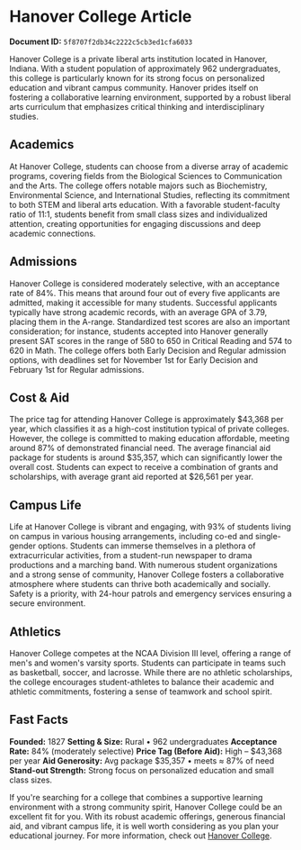 # Hanover College Article

**Document ID:** `5f8707f2db34c2222c5cb3ed1cfa6033`

Hanover College is a private liberal arts institution located in Hanover, Indiana. With a student population of approximately 962 undergraduates, this college is particularly known for its strong focus on personalized education and vibrant campus community. Hanover prides itself on fostering a collaborative learning environment, supported by a robust liberal arts curriculum that emphasizes critical thinking and interdisciplinary studies.

## Academics
At Hanover College, students can choose from a diverse array of academic programs, covering fields from the Biological Sciences to Communication and the Arts. The college offers notable majors such as Biochemistry, Environmental Science, and International Studies, reflecting its commitment to both STEM and liberal arts education. With a favorable student-faculty ratio of 11:1, students benefit from small class sizes and individualized attention, creating opportunities for engaging discussions and deep academic connections.

## Admissions
Hanover College is considered moderately selective, with an acceptance rate of 84%. This means that around four out of every five applicants are admitted, making it accessible for many students. Successful applicants typically have strong academic records, with an average GPA of 3.79, placing them in the A-range. Standardized test scores are also an important consideration; for instance, students accepted into Hanover generally present SAT scores in the range of 580 to 650 in Critical Reading and 574 to 620 in Math. The college offers both Early Decision and Regular admission options, with deadlines set for November 1st for Early Decision and February 1st for Regular admissions.

## Cost & Aid
The price tag for attending Hanover College is approximately $43,368 per year, which classifies it as a high-cost institution typical of private colleges. However, the college is committed to making education affordable, meeting around 87% of demonstrated financial need. The average financial aid package for students is around $35,357, which can significantly lower the overall cost. Students can expect to receive a combination of grants and scholarships, with average grant aid reported at $26,561 per year.

## Campus Life
Life at Hanover College is vibrant and engaging, with 93% of students living on campus in various housing arrangements, including co-ed and single-gender options. Students can immerse themselves in a plethora of extracurricular activities, from a student-run newspaper to drama productions and a marching band. With numerous student organizations and a strong sense of community, Hanover College fosters a collaborative atmosphere where students can thrive both academically and socially. Safety is a priority, with 24-hour patrols and emergency services ensuring a secure environment.

## Athletics
Hanover College competes at the NCAA Division III level, offering a range of men's and women's varsity sports. Students can participate in teams such as basketball, soccer, and lacrosse. While there are no athletic scholarships, the college encourages student-athletes to balance their academic and athletic commitments, fostering a sense of teamwork and school spirit.

## Fast Facts
**Founded:** 1827
**Setting & Size:** Rural • 962 undergraduates
**Acceptance Rate:** 84% (moderately selective)
**Price Tag (Before Aid):** High – $43,368 per year
**Aid Generosity:** Avg package $35,357 • meets ≈ 87% of need
**Stand-out Strength:** Strong focus on personalized education and small class sizes.

If you're searching for a college that combines a supportive learning environment with a strong community spirit, Hanover College could be an excellent fit for you. With its robust academic offerings, generous financial aid, and vibrant campus life, it is well worth considering as you plan your educational journey. For more information, check out [Hanover College](https://www.petersons.com/college-search/hanover-college-000_10002341.aspx).
